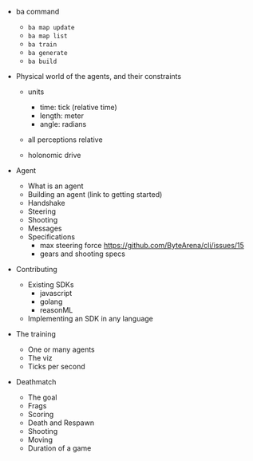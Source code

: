 * ba command
    * `ba map update`
    * `ba map list`
    * `ba train`
    * `ba generate`
    * `ba build`

* Physical world of the agents, and their constraints
    * units
        * time: tick (relative time)
        * length: meter
        * angle: radians

    * all perceptions relative
    * holonomic drive

* Agent
    * What is an agent
    * Building an agent (link to getting started)
    * Handshake
    * Steering
    * Shooting
    * Messages
    * Specifications
        * max steering force https://github.com/ByteArena/cli/issues/15
        * gears and shooting specs

* Contributing
    * Existing SDKs
        * javascript
        * golang
        * reasonML
    * Implementing an SDK in any language

* The training
    * One or many agents
    * The viz
    * Ticks per second

* Deathmatch
    * The goal
    * Frags
    * Scoring
    * Death and Respawn
    * Shooting
    * Moving
    * Duration of a game
